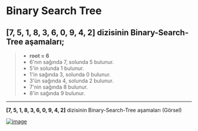 # Binary Search Tree

## **[7, 5, 1, 8, 3, 6, 0, 9, 4, 2]** dizisinin Binary-Search-Tree aşamaları;

>- **root = 6**
>- 6'nın sağında 7, solunda 5 bulunur.
>- 5'in solunda 1 bulunur.
>- 1'in sağında 3, solunda 0 bulunur.
>- 3'ün sağında 4, solunda 2 bulunur.
>- 7'nin sağında 8 bulunur.
>- 8'in sağında 9 bulunur.

---

**[7, 5, 1, 8, 3, 6, 0, 9, 4, 2]** dizisinin Binary-Search-Tree aşamaları (Görsel)

[![image](https://r.resimlink.com/kS5AHT26_n.jpg)](https://resimlink.com/kS5AHT26_n)